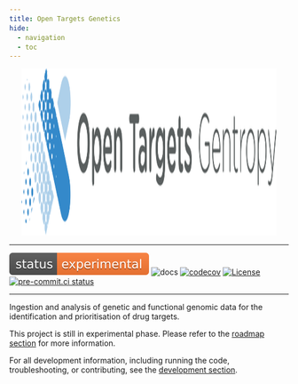 ```yaml
---
title: Open Targets Genetics
hide:
  - navigation
  - toc
---
```


<p align="center">
  <img width="460" height="300" src="assets/imgs/gentropy.svg">
</p>
<style>
  .md-typeset h1,
  .md-content__button {
    display: none;
  }
</style>

---

[![status: experimental](https://github.com/GIScience/badges/raw/master/status/experimental.svg)](https://github.com/GIScience/badges#experimental)
![docs](https://github.com/opentargets/gentropy/actions/workflows/docs.yaml/badge.svg)
[![codecov](https://codecov.io/gh/opentargets/gentropy/branch/main/graph/badge.svg?token=5ixzgu8KFP)](https://codecov.io/gh/opentargets/gentropy)
[![License](https://img.shields.io/badge/License-Apache_2.0-blue.svg)](https://opensource.org/licenses/Apache-2.0)
[![pre-commit.ci status](https://results.pre-commit.ci/badge/github/opentargets/gentropy/main.svg)](https://results.pre-commit.ci/badge/github/opentargets/gentropy)

---

Ingestion and analysis of genetic and functional genomic data for the identification and prioritisation of drug targets.

This project is still in experimental phase. Please refer to the [roadmap section](roadmap.md) for more information.

For all development information, including running the code, troubleshooting, or contributing, see the [development section](development/_development.md).
